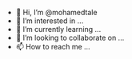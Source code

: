 - 👋 Hi, I’m @mohamedtale
- 👀 I’m interested in ...
- 🌱 I’m currently learning ...
- 💞️ I’m looking to collaborate on ...
- 📫 How to reach me ...

<!---
mohamedtale/mohamedtale is a ✨ special ✨ repository because its `README.md` (this file) appears on your GitHub profile.
You can click the Preview link to take a look at your changes.
--->
